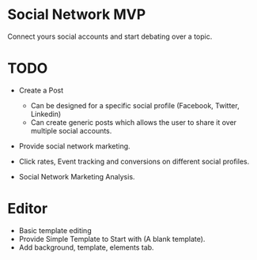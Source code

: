 # Social Network MVP
Connect yours social accounts and start debating over a topic.

# TODO

- Create a Post
  - Can be designed for a specific social profile (Facebook, Twitter, Linkedin)
  - Can create generic posts which allows the user to share it over multiple social accounts.

- Provide social network marketing.
- Click rates, Event tracking and conversions on different social profiles.
- Social Network Marketing Analysis.

# Editor
- Basic template editing
- Provide Simple Template to Start with (A blank template).
- Add background, template, elements tab.
